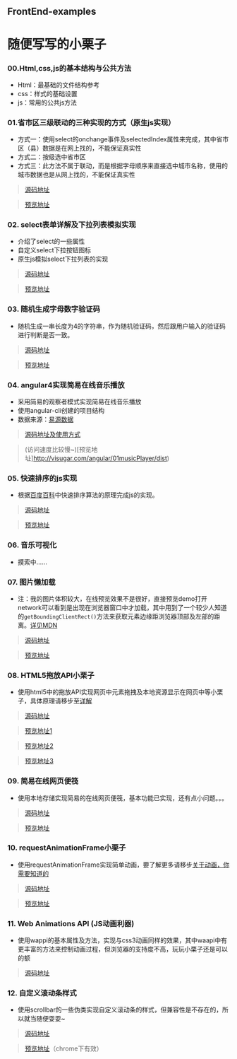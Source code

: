 ## FrontEnd-examples

# 随便写写的小栗子


### 00.Html,css,js的基本结构与公共方法
+ Html：最基础的文件结构参考
+ css：样式的基础设置
+ js：常用的公共js方法

### 01.省市区三级联动的三种实现的方式（原生js实现）
+ 方式一：使用select的onchange事件及selectedIndex属性来完成，其中省市区（县）数据是在网上找的，不能保证真实性
+ 方式二：按级选中省市区
+ 方式三：此方法不属于联动，而是根据字母顺序来直接选中城市名称，使用的城市数据也是从网上找的，不能保证真实性

> [源码地址](https://github.com/visugar/FrontEnd-examples/blob/master/01%E7%9C%81%E5%B8%82%E5%8C%BA%E4%B8%89%E7%BA%A7%E8%81%94%E5%8A%A8/index.html)

> [预览地址](https://visugar.github.io/FrontEnd-examples/01省市区三级联动/index.html)

### 02. select表单详解及下拉列表模拟实现
+ 介绍了select的一些属性
+ 自定义select下拉按钮图标
+ 原生js模拟select下拉列表的实现

> [源码地址](https://github.com/visugar/FrontEnd-examples/blob/master/02%E6%A8%A1%E6%8B%9Fselect%E4%B8%8B%E6%8B%89%E5%88%97%E8%A1%A8/index.html)

> [预览地址](https://visugar.github.io/FrontEnd-examples/02模拟select下拉列表/index.html)

### 03. 随机生成字母数字验证码
+ 随机生成一串长度为4的字符串，作为随机验证码，然后跟用户输入的验证码进行判断是否一致。

> [源码地址](https://github.com/visugar/FrontEnd-examples/blob/master/03%E9%9A%8F%E6%9C%BA%E7%94%9F%E6%88%90%E5%AD%97%E6%AF%8D%E6%95%B0%E5%AD%97%E9%AA%8C%E8%AF%81%E7%A0%81/index.html)

> [预览地址](https://visugar.github.io/FrontEnd-examples/03随机生成字母数字验证码/index.html)

### 04. angular4实现简易在线音乐播放
+ 采用简易的观察者模式实现简易在线音乐播放
+ 使用angular-cli创建的项目结构
+ 数据来源：[易源数据](https://www.showapi.com/api/lookPoint/213/1)

> [源码地址及使用方式](https://github.com/visugar/FrontEnd-examples/tree/master/04music-player/dist)

> (访问速度比较慢~)[预览地址]http://visugar.com/angular/01musicPlayer/dist)


### 05. 快速排序的js实现
+ 根据[百度百科](http://baike.baidu.com/link?url=QJlzwEL6VTeZxD3YDkj-0oXgRewHf_sBeBif-L2wLiTsw0jdLOKjwHr9JSc3dGFfn20VAwhUnHivAAcGjIIOihk6U--M7l0ZtuNk_2IsaeCOF91fvkCELbpLB0DMpZSSc-EBw1k-xh5FiwzZNVv73iV3Ukvn74HdqABbcMRs0YN6N5KwX_Xnlf08yeNdhi-i81R40WEYjzqKFkVIpkJb3awxUDONlkM5MIVYNJR7Qnq)中快速排序算法的原理完成js的实现。

> [源码地址](https://github.com/visugar/FrontEnd-examples/blob/master/05%E5%BF%AB%E9%80%9F%E6%8E%92%E5%BA%8F%E5%AE%9E%E7%8E%B0/index.html)

> [预览地址](https://visugar.github.io/FrontEnd-examples/05快速排序实现/index.html)

### 06. 音乐可视化
+ 摸索中……

### 07. 图片懒加载
+ 注：我的图片体积较大，在线预览效果不是很好，直接预览demo打开network可以看到是出现在浏览器窗口中才加载，其中用到了一个较少人知道的`getBoundingClientRect()`方法来获取元素边缘距浏览器顶部及左部的距离。[详见MDN](https://developer.mozilla.org/zh-CN/docs/Web/API/Element/getBoundingClientRect)

> [源码地址](https://github.com/visugar/FrontEnd-examples/blob/master/07lazyLoading/index.html)

> [预览地址](https://visugar.github.io/FrontEnd-examples/07lazyLoading/index.html)

### 08. HTML5拖放API小栗子
+ 使用html5中的拖放API实现网页中元素拖拽及本地资源显示在网页中等小栗子，具体原理请移步至[详解](http://www.jianshu.com/p/b7762be74511)

> [源码地址](https://github.com/visugar/FrontEnd-examples/blob/master/08H5%E6%8B%96%E6%94%BEAPI/index.html)

> [预览地址1](https://visugar.github.io/FrontEnd-examples/08H5%E6%8B%96%E6%94%BEAPI/index.html)

> [预览地址2](https://visugar.github.io/FrontEnd-examples/08H5%E6%8B%96%E6%94%BEAPI/drag01.html)

> [预览地址3](https://visugar.github.io/FrontEnd-examples/08H5%E6%8B%96%E6%94%BEAPI/drag02.html) 

### 09. 简易在线网页便筏
+  使用本地存储实现简易的在线网页便筏，基本功能已实现，还有点小问题。。。

> [源码地址](https://github.com/visugar/FrontEnd-examples/blob/master/09%E7%BD%91%E9%A1%B5%E7%89%88%E4%BE%BF%E7%AD%8F%E7%B3%BB%E7%BB%9F/index.html)

> [预览地址](https://visugar.github.io/FrontEnd-examples/09%E7%BD%91%E9%A1%B5%E7%89%88%E4%BE%BF%E7%AD%8F%E7%B3%BB%E7%BB%9F/index.html)

### 10. requestAnimationFrame小栗子
+ 使用requestAnimationFrame实现简单动画，要了解更多请移步[关于动画，你需要知道的](https://www.w3cplus.com/animaton/animations-you-should-know.html)

> [源码地址](https://github.com/visugar/FrontEnd-examples/blob/master/10requestAnimationFrame%E5%AE%9E%E4%BE%8B/index.html)

> [预览地址](https://visugar.github.io/FrontEnd-examples/10requestAnimationFrame%E5%AE%9E%E4%BE%8B/index.html)

### 11. Web Animations API (JS动画利器)
+ 使用wappi的基本属性及方法，实现与css3动画同样的效果，其中waapi中有更丰富的方法来控制动画过程，但浏览器的支持度不高，玩玩小栗子还是可以的额

> [源码地址](https://github.com/visugar/FrontEnd-examples/tree/master/11web_animations_api)

### 12. 自定义滚动条样式
+ 使用scrollbar的一些伪类实现自定义滚动条的样式，但兼容性是不存在的，所以就当随便耍耍~

> [源码地址](https://github.com/visugar/FrontEnd-examples/blob/master/12%E8%87%AA%E5%AE%9A%E4%B9%89%E6%BB%9A%E5%8A%A8%E6%9D%A1%E6%A0%B7%E5%BC%8F/index.html)

> [预览地址](http://visugar.com/FrontEnd-examples/12%E8%87%AA%E5%AE%9A%E4%B9%89%E6%BB%9A%E5%8A%A8%E6%9D%A1%E6%A0%B7%E5%BC%8F/index.html)（chrome下有效）
